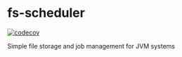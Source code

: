 # fs-scheduler
[![codecov](https://codecov.io/gh/mckernant1/fs-scheduler/branch/master/graph/badge.svg)](https://codecov.io/gh/mckernant1/fs-scheduler)

Simple file storage and job management for JVM systems

